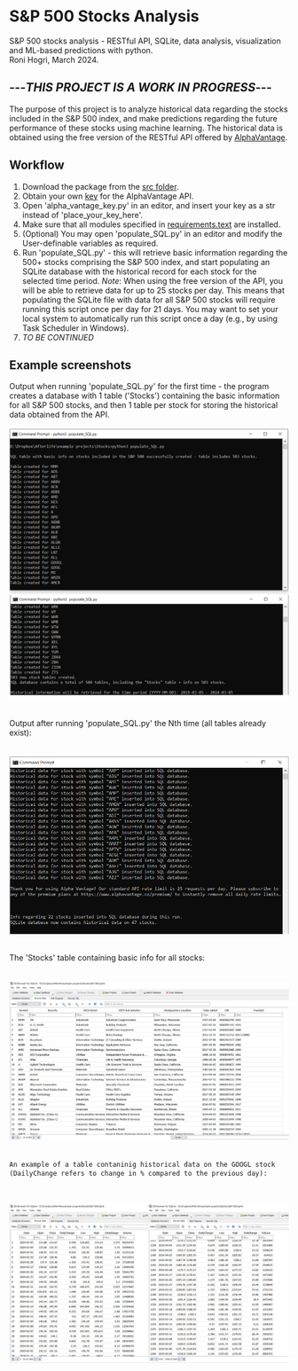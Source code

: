 # S&P 500 Stocks Analysis
S&amp;P 500 stocks analysis - RESTful API, SQLite, data analysis, visualization and ML-based predictions with python.  
Roni Hogri, March 2024.  

  
## ---*THIS PROJECT IS A WORK IN PROGRESS*---

  
The purpose of this project is to analyze historical data regarding the stocks included in the S&P 500 index, and make predictions regarding the future performance of these stocks using machine learning. The historical data is obtained using the free version of the RESTful API offered by [AlphaVantage](https://www.alphavantage.co/).  

  
## Workflow
1. Download the package from the [src folder](https://github.com/ronihogri/S-P-500-Stocks-Analysis/blob/main/src/).
2. Obtain your own [key](https://www.alphavantage.co/support/#api-key) for the AlphaVantage API. 
3. Open 'alpha_vantage_key.py' in an editor, and insert your key as a str instead of 'place_your_key_here'.
4. Make sure that all modules specified in [requirements.text](https://github.com/ronihogri/S-P-500-Stocks-Analysis/blob/main/requirements.txt) are installed.
5. (Optional) You may open 'populate_SQL.py' in an editor and modify the User-definable variables as required.  
6. Run 'populate_SQL.py' - this will retrieve basic information regarding the 500+ stocks comprising the S&P 500 index, and start populating an SQLite database with the historical record for each stock for the selected time period. *Note*: When using the free version of the API, you will be able to retrieve data for up to 25 stocks per day. This means that populating the SQLite file with data for all S&P 500 stocks will require running this script once per day for 21 days. You may want to set your local system to automatically run this script once a day (e.g., by using Task Scheduler in Windows).
7. *TO BE CONTINUED*  

## Example screenshots
Output when running 'populate_SQL.py' for the first time - the program creates a database with 1 table ('Stocks') containing the basic information for all S&P 500 stocks, and then 1 table per stock for storing the historical data obtained from the API. 
<br><br>![](https://github.com/ronihogri/S-P-500-Stocks-Analysis/blob/main/images/get_symbols_and_make_tables.png)<br><br>  

  
  
  Output after running 'populate_SQL.py' the Nth time (all tables already exist):  
<br><br>![](https://github.com/ronihogri/S-P-500-Stocks-Analysis/blob/main/images/API_requests_exceeded_2.png)<br><br>  

  
  
  The 'Stocks' table containing basic info for all stocks:  
<br><br>![](https://github.com/ronihogri/S-P-500-Stocks-Analysis/blob/main/images/stocks_list_sql.png)<br><br>  

    
    An example of a table contaninig historical data on the GOOGL stock (DailyChange refers to change in % compared to the previous day):  
 <br><br>![](https://github.com/ronihogri/S-P-500-Stocks-Analysis/blob/main/images/example_GOOGL.png)<br><br>

